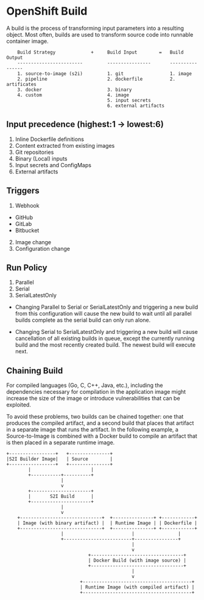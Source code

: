 # OpenShift Build

A build is the process of transforming input parameters into a resulting object.
Most often, builds are used to transform source code into runnable container
image.

```text
    Build Strategy             +     Build Input        =   Build Output
    ------------------------         ----------------       ----------------
    1. source-to-image (s2i)         1. git                 1. image
    2. pipeline                      2. dockerfile          2. artificates
    3. docker                        3. binary
    4. custom                        4. image
                                     5. input secrets
                                     6. external artifacts
```

## Input precedence (highest:1 -> lowest:6)

1. Inline Dockerfile definitions
2. Content extracted from existing images
3. Git repositories
4. Binary (Local) inputs
5. Input secrets and ConfigMaps
6. External artifacts

## Triggers

1. Webhook
  - GitHub
  - GitLab
  - Bitbucket
2. Image change
3. Configuration change

## Run Policy

1. Parallel
2. Serial
3. SerialLatestOnly

- Changing Parallel to Serial or SerialLatestOnly and triggering a new build
  from this configuration will cause the new build to wait until all parallel
  builds complete as the serial build can only run alone.

- Changing Serial to SerialLatestOnly and triggering a new build will cause
  cancellation of all existing builds in queue, except the currently running
  build and the most recently created build. The newest build will execute next.

## Chaining Build

For compiled languages (Go, C, C++, Java, etc.), including the dependencies
necessary for compilation in the application image might increase the size of
the image or introduce vulnerabilities that can be exploited.

To avoid these problems, two builds can be chained together: one that produces
the compiled artifact, and a second build that places that artifact in a
separate image that runs the artifact. In the following example, a
Source-to-Image is combined with a Docker build to compile an artifact that is
then placed in a separate runtime image.

```text
+-----------------+   +---------------+
|S2I Builder Image|   | Source        |
+-----------------+   +---------------+
        |                      |
        +-----------+----------+
                    |
                    v
        +----------------------+
        |       S2I Build      |
        +----------------------+
                    |
                    v
    +------------------------------+  +---------------+ +------------+
    | Image (with binary artifact) |  | Runtime Image | | Dockerfile |
    +------------------------------+  +---------------+ +------------+
                    |                         |                |
                    +-------------------------+----------------+
                                              |
                                              v
                              +----------------------------------+
                              | Docker Build (with image source) |
                              +----------------------------------+
                                              |
                                              v
                           +----------------------------------------+
                           | Runtime Image (with compiled artifact) |
                           +----------------------------------------+
```
